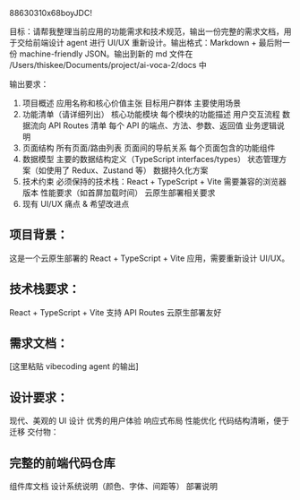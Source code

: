 88630310x68boyJDC!

目标：请帮我整理当前应用的功能需求和技术规范，输出一份完整的需求文档，用于交给前端设计 agent 进行 UI/UX 重新设计。输出格式：Markdown + 最后附一份 machine-friendly JSON。输出到新的 md 文件在  /Users/thiskee/Documents/project/ai-voca-2/docs 中

输出要求：

1. 项目概述
应用名称和核心价值主张
目标用户群体
主要使用场景
2. 功能清单（请详细列出）
核心功能模块
每个模块的功能描述
用户交互流程
数据流向
API Routes 清单
每个 API 的端点、方法、参数、返回值
业务逻辑说明
3. 页面结构
所有页面/路由列表
页面间的导航关系
每个页面包含的功能组件
4. 数据模型
主要的数据结构定义（TypeScript interfaces/types）
状态管理方案（如使用了 Redux、Zustand 等）
数据持久化方案
5. 技术约束
必须保持的技术栈：React + TypeScript + Vite
需要兼容的浏览器版本
性能要求（如首屏加载时间）
云原生部署相关要求
6. 现有 UI/UX 痛点 & 希望改进点



## 项目背景：
这是一个云原生部署的 React + TypeScript + Vite 应用，需要重新设计 UI/UX。

## 技术栈要求：

React + TypeScript + Vite
支持 API Routes
云原生部署友好
## 需求文档：
[这里粘贴 vibecoding agent 的输出]

## 设计要求：

现代、美观的 UI 设计
优秀的用户体验
响应式布局
性能优化
代码结构清晰，便于迁移
交付物：

## 完整的前端代码仓库
组件库文档
设计系统说明（颜色、字体、间距等）
部署说明